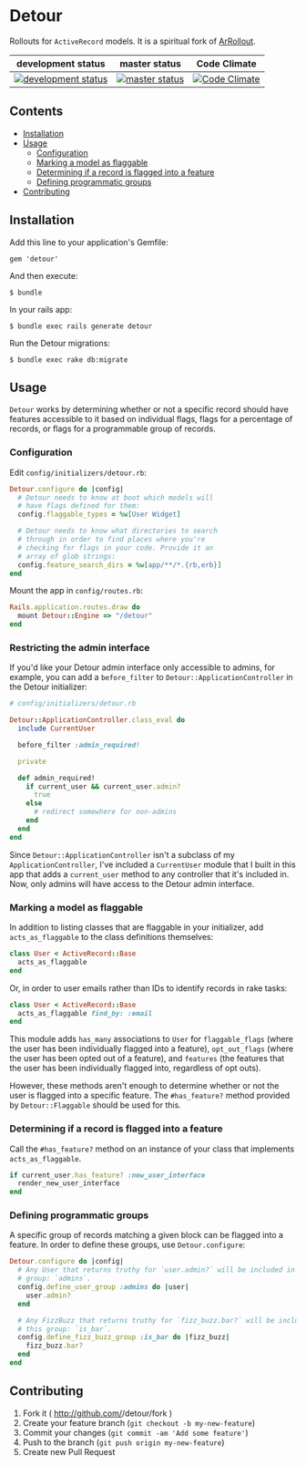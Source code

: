 # Detour

Rollouts for `ActiveRecord` models. It is a spiritual fork of [ArRollout](https://github.com/markpundsack/ar_rollout).

| development status | master status | Code Climate |
| ------------------ | ------------- | ------------ |
| [![development status][dev_image]][branch_status] | [![master status][master_image]][branch_status] | [![Code Climate][code_climate_image]][code_climate]

[dev_image]: https://api.travis-ci.org/jclem/detour.png?branch=development
[master_image]: https://api.travis-ci.org/jclem/detour.png?branch=master
[branch_status]: https://travis-ci.org/jclem/detour/branches
[code_climate_image]: https://codeclimate.com/github/jclem/detour.png
[code_climate]: https://codeclimate.com/github/jclem/detour

## Contents

- [Installation](#installation)
- [Usage](#usage)
  - [Configuration](#configuration)
  - [Marking a model as flaggable](#marking-a-model-as-flaggable)
  - [Determining if a record is flagged into a feature](#determining-if-a-record-is-flagged-into-a-feature)
  - [Defining programmatic groups](#defining-programmatic-groups)
- [Contributing](#contributing)

## Installation

Add this line to your application's Gemfile:

    gem 'detour'

And then execute:

    $ bundle

In your rails app:

    $ bundle exec rails generate detour

Run the Detour migrations:

    $ bundle exec rake db:migrate

## Usage

`Detour` works by determining whether or not a specific record
should have features accessible to it based on individual flags, flags for a
percentage of records, or flags for a programmable group of records.

### Configuration

Edit `config/initializers/detour.rb`:

```ruby
Detour.configure do |config|
  # Detour needs to know at boot which models will
  # have flags defined for them:
  config.flaggable_types = %w[User Widget]

  # Detour needs to know what directories to search
  # through in order to find places where you're
  # checking for flags in your code. Provide it an
  # array of glob strings:
  config.feature_search_dirs = %w[app/**/*.{rb,erb}]
end
```

Mount the app in `config/routes.rb`:

```ruby
Rails.application.routes.draw do
  mount Detour::Engine => "/detour"
end
```

### Restricting the admin interface

If you'd like your Detour admin interface only accessible to admins, for example,
you can add a `before_filter` to `Detour::ApplicationController` in the Detour
initializer:

```ruby
# config/initializers/detour.rb

Detour::ApplicationController.class_eval do
  include CurrentUser

  before_filter :admin_required!

  private

  def admin_required!
    if current_user && current_user.admin?
      true
    else
      # redirect somewhere for non-admins
    end
  end
end
```

Since `Detour::ApplicationController` isn't a subclass of my `ApplicationController`,
I've included a `CurrentUser` module that I built in this app that adds a
`current_user` method to any controller that it's included in. Now, only admins
will have access to the Detour admin interface.

### Marking a model as flaggable

In addition to listing classes that are flaggable in your initializer, add
`acts_as_flaggable` to the class definitions themselves:

```ruby
class User < ActiveRecord::Base
  acts_as_flaggable
end
```

Or, in order to user emails rather than IDs to identify records in rake tasks:

```ruby
class User < ActiveRecord::Base
  acts_as_flaggable find_by: :email
end
```

This module adds `has_many` associations to `User` for `flaggable_flags` (where
the user has been individually flagged into a feature), `opt_out_flags` (where
the user has been opted out of a feature), and `features` (the features that
the user has been individually flagged into, regardless of opt outs).

However, these methods aren't enough to determine whether or not the user is
flagged into a specific feature. The `#has_feature?` method provided by
`Detour::Flaggable` should be used for this.

### Determining if a record is flagged into a feature

Call the `#has_feature?` method on an instance of your class that implements
`acts_as_flaggable`.

```ruby
if current_user.has_feature? :new_user_interface
  render_new_user_interface
end
```

### Defining programmatic groups

A specific group of records matching a given block can be flagged into a
feature. In order to define these groups, use
`Detour.configure`:

```ruby
Detour.configure do |config|
  # Any User that returns truthy for `user.admin?` will be included in this
  # group: `admins`.
  config.define_user_group :admins do |user|
    user.admin?
  end

  # Any FizzBuzz that returns truthy for `fizz_buzz.bar?` will be included in
  # this group: `is_bar`.
  config.define_fizz_buzz_group :is_bar do |fizz_buzz|
    fizz_buzz.bar?
  end
end
```

## Contributing

1. Fork it ( http://github.com/<my-github-username>/detour/fork )
2. Create your feature branch (`git checkout -b my-new-feature`)
3. Commit your changes (`git commit -am 'Add some feature'`)
4. Push to the branch (`git push origin my-new-feature`)
5. Create new Pull Request
